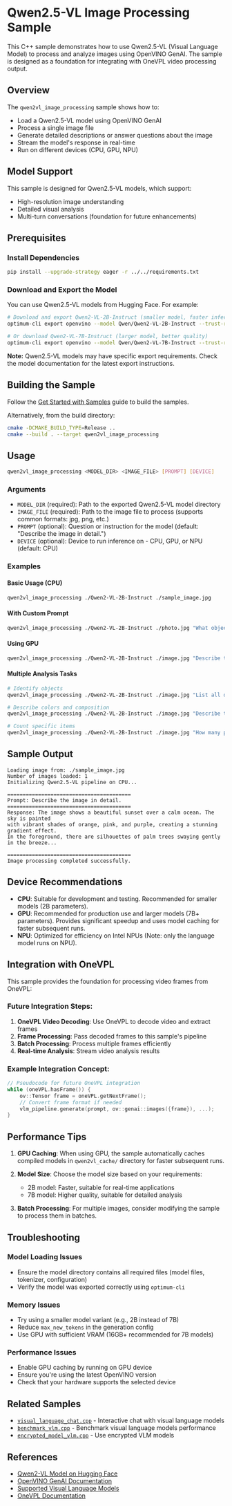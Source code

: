 # Qwen2.5-VL Image Processing Sample

This C++ sample demonstrates how to use Qwen2.5-VL (Visual Language Model) to process and analyze images using OpenVINO GenAI. The sample is designed as a foundation for integrating with OneVPL video processing output.

## Overview

The `qwen2vl_image_processing` sample shows how to:
- Load a Qwen2.5-VL model using OpenVINO GenAI
- Process a single image file
- Generate detailed descriptions or answer questions about the image
- Stream the model's response in real-time
- Run on different devices (CPU, GPU, NPU)

## Model Support

This sample is designed for Qwen2.5-VL models, which support:
- High-resolution image understanding
- Detailed visual analysis
- Multi-turn conversations (foundation for future enhancements)

## Prerequisites

### Install Dependencies

```sh
pip install --upgrade-strategy eager -r ../../requirements.txt
```

### Download and Export the Model

You can use Qwen2.5-VL models from Hugging Face. For example:

```sh
# Download and export Qwen2-VL-2B-Instruct (smaller model, faster inference)
optimum-cli export openvino --model Qwen/Qwen2-VL-2B-Instruct --trust-remote-code Qwen2-VL-2B-Instruct

# Or download Qwen2-VL-7B-Instruct (larger model, better quality)
optimum-cli export openvino --model Qwen/Qwen2-VL-7B-Instruct --trust-remote-code Qwen2-VL-7B-Instruct
```

**Note:** Qwen2.5-VL models may have specific export requirements. Check the model documentation for the latest export instructions.

## Building the Sample

Follow the [Get Started with Samples](https://docs.openvino.ai/2025/get-started/learn-openvino/openvino-samples/get-started-demos.html) guide to build the samples.

Alternatively, from the build directory:

```sh
cmake -DCMAKE_BUILD_TYPE=Release ..
cmake --build . --target qwen2vl_image_processing
```

## Usage

```sh
qwen2vl_image_processing <MODEL_DIR> <IMAGE_FILE> [PROMPT] [DEVICE]
```

### Arguments

- `MODEL_DIR` (required): Path to the exported Qwen2.5-VL model directory
- `IMAGE_FILE` (required): Path to the image file to process (supports common formats: jpg, png, etc.)
- `PROMPT` (optional): Question or instruction for the model (default: "Describe the image in detail.")
- `DEVICE` (optional): Device to run inference on - CPU, GPU, or NPU (default: CPU)

### Examples

#### Basic Usage (CPU)
```sh
qwen2vl_image_processing ./Qwen2-VL-2B-Instruct ./sample_image.jpg
```

#### With Custom Prompt
```sh
qwen2vl_image_processing ./Qwen2-VL-2B-Instruct ./photo.jpg "What objects are visible in this image?"
```

#### Using GPU
```sh
qwen2vl_image_processing ./Qwen2-VL-2B-Instruct ./image.jpg "Describe the scene" GPU
```

#### Multiple Analysis Tasks
```sh
# Identify objects
qwen2vl_image_processing ./Qwen2-VL-2B-Instruct ./image.jpg "List all objects in the image"

# Describe colors and composition
qwen2vl_image_processing ./Qwen2-VL-2B-Instruct ./image.jpg "Describe the colors and composition"

# Count specific items
qwen2vl_image_processing ./Qwen2-VL-2B-Instruct ./image.jpg "How many people are in this image?"
```

## Sample Output

```
Loading image from: ./sample_image.jpg
Number of images loaded: 1
Initializing Qwen2.5-VL pipeline on CPU...

========================================
Prompt: Describe the image in detail.
========================================
Response: The image shows a beautiful sunset over a calm ocean. The sky is painted 
with vibrant shades of orange, pink, and purple, creating a stunning gradient effect. 
In the foreground, there are silhouettes of palm trees swaying gently in the breeze...

========================================
Image processing completed successfully.
```

## Device Recommendations

- **CPU**: Suitable for development and testing. Recommended for smaller models (2B parameters).
- **GPU**: Recommended for production use and larger models (7B+ parameters). Provides significant speedup and uses model caching for faster subsequent runs.
- **NPU**: Optimized for efficiency on Intel NPUs (Note: only the language model runs on NPU).

## Integration with OneVPL

This sample provides the foundation for processing video frames from OneVPL:

### Future Integration Steps:
1. **OneVPL Video Decoding**: Use OneVPL to decode video and extract frames
2. **Frame Processing**: Pass decoded frames to this sample's pipeline
3. **Batch Processing**: Process multiple frames efficiently
4. **Real-time Analysis**: Stream video analysis results

### Example Integration Concept:
```cpp
// Pseudocode for future OneVPL integration
while (oneVPL.hasFrame()) {
    ov::Tensor frame = oneVPL.getNextFrame();
    // Convert frame format if needed
    vlm_pipeline.generate(prompt, ov::genai::images({frame}), ...);
}
```

## Performance Tips

1. **GPU Caching**: When using GPU, the sample automatically caches compiled models in `qwen2vl_cache/` directory for faster subsequent runs.

2. **Model Size**: Choose the model size based on your requirements:
   - 2B model: Faster, suitable for real-time applications
   - 7B model: Higher quality, suitable for detailed analysis

3. **Batch Processing**: For multiple images, consider modifying the sample to process them in batches.

## Troubleshooting

### Model Loading Issues
- Ensure the model directory contains all required files (model files, tokenizer, configuration)
- Verify the model was exported correctly using `optimum-cli`

### Memory Issues
- Try using a smaller model variant (e.g., 2B instead of 7B)
- Reduce `max_new_tokens` in the generation config
- Use GPU with sufficient VRAM (16GB+ recommended for 7B models)

### Performance Issues
- Enable GPU caching by running on GPU device
- Ensure you're using the latest OpenVINO version
- Check that your hardware supports the selected device

## Related Samples

- [`visual_language_chat.cpp`](./visual_language_chat.cpp) - Interactive chat with visual language models
- [`benchmark_vlm.cpp`](./benchmark_vlm.cpp) - Benchmark visual language models performance
- [`encrypted_model_vlm.cpp`](./encrypted_model_vlm.cpp) - Use encrypted VLM models

## References

- [Qwen2-VL Model on Hugging Face](https://huggingface.co/Qwen/Qwen2-VL-2B-Instruct)
- [OpenVINO GenAI Documentation](https://docs.openvino.ai/2025/openvino-workflow-generative.html)
- [Supported Visual Language Models](https://openvinotoolkit.github.io/openvino.genai/docs/supported-models/#visual-language-models-vlms)
- [OneVPL Documentation](https://www.intel.com/content/www/us/en/developer/tools/oneapi/onevpl.html)
